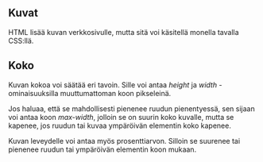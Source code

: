 ## Kuvat

HTML lisää kuvan verkkosivulle, mutta sitä voi käsitellä monella tavalla CSS:llä.

## Koko

Kuvan kokoa voi säätää eri tavoin. Sille voi antaa *height* ja *width* -ominaisuuksilla muuttumattoman koon pikseleinä. 

Jos haluaa, että se mahdollisesti pienenee ruudun pienentyessä, sen sijaan voi antaa koon *max-width*, jolloin se on suurin koko kuvalle, mutta se kapenee, jos ruudun tai kuvaa ympäröivän elementin koko kapenee.

Kuvan leveydelle voi antaa myös prosenttiarvon. Silloin se suurenee tai pienenee ruudun tai ympäröivän elementin koon mukaan.